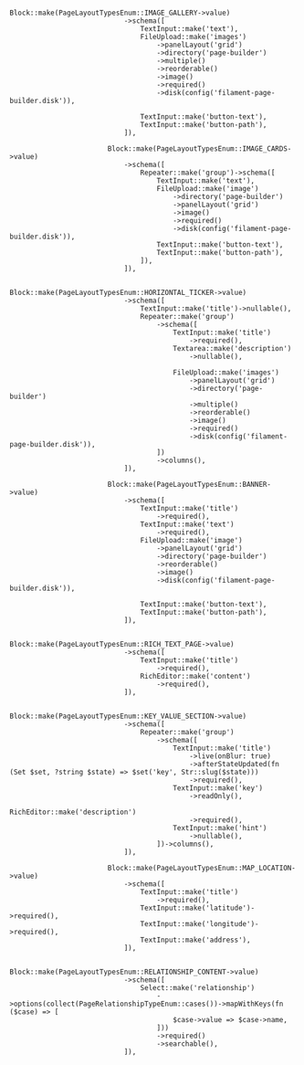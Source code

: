

                            Block::make(PageLayoutTypesEnum::IMAGE_GALLERY->value)
                                ->schema([
                                    TextInput::make('text'),
                                    FileUpload::make('images')
                                        ->panelLayout('grid')
                                        ->directory('page-builder')
                                        ->multiple()
                                        ->reorderable()
                                        ->image()
                                        ->required()
                                        ->disk(config('filament-page-builder.disk')),

                                    TextInput::make('button-text'),
                                    TextInput::make('button-path'),
                                ]),

                            Block::make(PageLayoutTypesEnum::IMAGE_CARDS->value)
                                ->schema([
                                    Repeater::make('group')->schema([
                                        TextInput::make('text'),
                                        FileUpload::make('image')
                                            ->directory('page-builder')
                                            ->panelLayout('grid')
                                            ->image()
                                            ->required()
                                            ->disk(config('filament-page-builder.disk')),
                                        TextInput::make('button-text'),
                                        TextInput::make('button-path'),
                                    ]),
                                ]),

                            Block::make(PageLayoutTypesEnum::HORIZONTAL_TICKER->value)
                                ->schema([
                                    TextInput::make('title')->nullable(),
                                    Repeater::make('group')
                                        ->schema([
                                            TextInput::make('title')
                                                ->required(),
                                            Textarea::make('description')
                                                ->nullable(),

                                            FileUpload::make('images')
                                                ->panelLayout('grid')
                                                ->directory('page-builder')
                                                ->multiple()
                                                ->reorderable()
                                                ->image()
                                                ->required()
                                                ->disk(config('filament-page-builder.disk')),
                                        ])
                                        ->columns(),
                                ]),

                            Block::make(PageLayoutTypesEnum::BANNER->value)
                                ->schema([
                                    TextInput::make('title')
                                        ->required(),
                                    TextInput::make('text')
                                        ->required(),
                                    FileUpload::make('image')
                                        ->panelLayout('grid')
                                        ->directory('page-builder')
                                        ->reorderable()
                                        ->image()
                                        ->disk(config('filament-page-builder.disk')),

                                    TextInput::make('button-text'),
                                    TextInput::make('button-path'),
                                ]),

                            Block::make(PageLayoutTypesEnum::RICH_TEXT_PAGE->value)
                                ->schema([
                                    TextInput::make('title')
                                        ->required(),
                                    RichEditor::make('content')
                                        ->required(),
                                ]),

                            Block::make(PageLayoutTypesEnum::KEY_VALUE_SECTION->value)
                                ->schema([
                                    Repeater::make('group')
                                        ->schema([
                                            TextInput::make('title')
                                                ->live(onBlur: true)
                                                ->afterStateUpdated(fn (Set $set, ?string $state) => $set('key', Str::slug($state)))
                                                ->required(),
                                            TextInput::make('key')
                                                ->readOnly(),
                                            RichEditor::make('description')
                                                ->required(),
                                            TextInput::make('hint')
                                                ->nullable(),
                                        ])->columns(),
                                ]),

                            Block::make(PageLayoutTypesEnum::MAP_LOCATION->value)
                                ->schema([
                                    TextInput::make('title')
                                        ->required(),
                                    TextInput::make('latitude')->required(),
                                    TextInput::make('longitude')->required(),
                                    TextInput::make('address'),
                                ]),

                            Block::make(PageLayoutTypesEnum::RELATIONSHIP_CONTENT->value)
                                ->schema([
                                    Select::make('relationship')
                                        ->options(collect(PageRelationshipTypeEnum::cases())->mapWithKeys(fn ($case) => [
                                            $case->value => $case->name,
                                        ]))
                                        ->required()
                                        ->searchable(),
                                ]),
                        